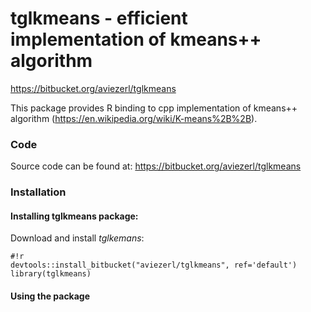 # tglkmeans - efficient implementation of kmeans++ algorithm

https://bitbucket.org/aviezerl/tglkmeans

This package provides R binding to cpp implementation of kmeans++ algorithm (https://en.wikipedia.org/wiki/K-means%2B%2B).


### Code
Source code can be found at: https://bitbucket.org/aviezerl/tglkmeans


### Installation 

#### Installing tglkmeans package:
Download and install *tglkemans*: 
```
#!r
devtools::install_bitbucket("aviezerl/tglkmeans", ref='default')
library(tglkmeans)
```

#### Using the package
